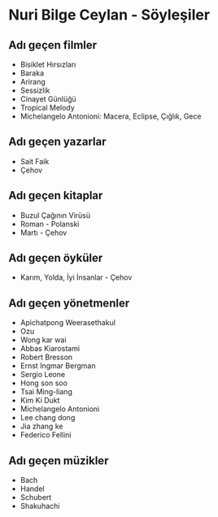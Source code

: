 # Nuri Bilge Ceylan - Söyleşiler

## Adı geçen filmler

* Bisiklet Hırsızları
* Baraka
* Arirang
* Sessizlik
* Cinayet Günlüğü
* Tropical Melody
* Michelangelo Antonioni: Macera, Eclipse, Çığlık, Gece

## Adı geçen yazarlar

* Sait Faik
* Çehov


## Adı geçen kitaplar

* Buzul Çağının Virüsü
* Roman - Polanski
* Martı - Çehov

## Adı geçen öyküler

* Karım, Yolda, İyi İnsanlar - Çehov

## Adı geçen yönetmenler

* Apichatpong Weerasethakul
* Ozu
* Wong kar wai
* Abbas Kiarostami
* Robert Bresson 
* Ernst Ingmar Bergman
* Sergio Leone
* Hong son soo
* Tsai Ming-liang
* Kim Ki Dukt
* Michelangelo Antonioni
* Lee chang dong
* Jia zhang ke
* Federico Fellini


## Adı geçen müzikler

* Bach
* Handel
* Schubert
* Shakuhachi

